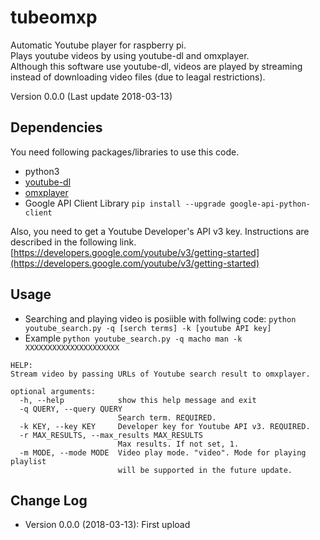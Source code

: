 tubeomxp
=========
Automatic Youtube player for raspberry pi.<br>
Plays youtube videos by using youtube-dl and omxplayer.<br>
Although this software use youtube-dl, videos are played by streaming instead of downloading video files (due to leagal restrictions).

Version 0.0.0 (Last update 2018-03-13)<br>


Dependencies
------
You need following packages/libraries to use this code.

* python3
* [youtube-dl](https://rg3.github.io/youtube-dl/download.html)
* [omxplayer](https://github.com/popcornmix/omxplayer)
* Google API Client Library `pip install --upgrade google-api-python-client`

Also, you need to get a Youtube Developer's API v3 key.
Instructions are described in the following link.
[https://developers.google.com/youtube/v3/getting-started](https://developers.google.com/youtube/v3/getting-started)


Usage
------
* Searching and playing video is posiible with follwing code: `python youtube_search.py -q [serch terms] -k [youtube API key]`
* Example `python youtube_search.py -q macho man -k XXXXXXXXXXXXXXXXXXXXX`


```
HELP:
Stream video by passing URLs of Youtube search result to omxplayer.

optional arguments:
  -h, --help            show this help message and exit
  -q QUERY, --query QUERY
                        Search term. REQUIRED.
  -k KEY, --key KEY     Developer key for Youtube API v3. REQUIRED.
  -r MAX_RESULTS, --max_results MAX_RESULTS
                        Max results. If not set, 1.
  -m MODE, --mode MODE  Video play mode. "video". Mode for playing playlist
                        will be supported in the future update.
```

Change Log
-----
* Version 0.0.0 (2018-03-13): First upload
